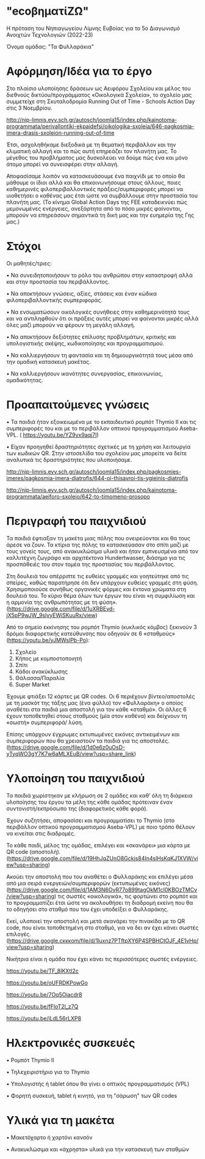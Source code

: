 # "ecoβηματίΖΩ"
Η πρόταση του Νηπιαγωγείου Λίμνης Ευβοίας για το 5ο Διαγωνισμό Ανοιχτών Τεχνολογιών (2022-23)

Όνομα ομάδας: "Τα Φυλλαράκια"
# Αφόρμηση/Ιδέα  για το έργο
Στο πλαίσιο υλοποίησης δράσεων ως Αειφόρου Σχολείου και μέλος του διεθνούς δικτύου/προγράμματος «Oικολογικά Σχολεία», το σχολείο μας συμμετείχε στη Σκυταλοδρομία Running Out of Time - Schools Action Day στις 3 Νοεμβρίου.

http://nip-limnis.eyv.sch.gr/autosch/joomla15/index.php/kainotoma-programmata/perivallontiki-ekpaidefsi/oikologika-sxoleia/646-pagkosmia-imera-drasis-sxoleion-running-out-of-time

Έτσι, ασχοληθήκαμε διεξοδικά με τη θεματική περιβάλλον και την κλιματική αλλαγή και το πώς αυτή επηρεάζει τον πλανήτη μας. Το μέγεθος του προβλήματος μας δυσκολεύει να δούμε πώς ένα και μόνο άτομο μπορεί να συνεισφέρει στην αλλαγή.

Αποφασίσαμε λοιπόν να κατασκευάσουμε ένα παιχνίδι με το οποίο θα μάθουμε οι ίδιοι αλλά και θα επικοινωνήσουμε στους άλλους, ποιες καθημερινές φιλοπεριβαλλοντικές πράξεις/συμπεριφορές μπορεί να υιοθετήσει ο καθένας μας έτσι ώστε να συμβάλλουμε στην προστασία του πλανήτη μας.
(Το κίνημα Global Action Days της FEE καταδεικνύει πώς μεμονωμένες ενέργειες, ανεξάρτητα από το πόσο μικρές φαίνονται, μπορούν να επηρεάσουν σημαντικά τη δική μας και την ευημερία της Γης μας.)

# Στόχοι
Οι μαθητές/τριες:

•	Να συνειδητοποιήσουν το ρόλο του ανθρώπου στην καταστροφή αλλά και στην προστασία του περιβάλλοντος.

•	Να αποκτήσουν  γνώσεις, αξίες, στάσεις και έναν κώδικα φιλοπεριβαλλοντικής συμπεριφοράς.

•	Να ενσωματώσουν οικολογικές συνήθειες στην καθημερινότητά τους και να αντιληφθούν ότι οι πράξεις αυτές μπορεί να φαίνονται μικρές αλλά όλες μαζί μπορούν να φέρουν τη μεγάλη αλλαγή.

•	Να αποκτήσουν δεξιότητες επίλυσης προβλημάτων, κριτικής και υπολογιστικής σκέψης, κωδικοποίησης και προγραμματισμού.

•	Να καλλιεργήσουν τη φαντασία και τη δημιουργικότητά τους μέσα από την ομαδική κατασκευή μακέτας.

•	Να καλλιεργήσουν ικανότητες συνεργασίας, επικοινωνίας, ομαδικότητας.
# Προαπαιτούμενες γνώσεις
•	Τα παιδιά ήταν εξοικειωμένα με το εκπαιδευτικό ρομπότ Thymio ΙΙ και τις συμπεριφορές του και με το περιβάλλον οπτικού προγραμματισμού Aseba-VPL.
( https://youtu.be/YZ9yx9aqj7I)

•	Είχαν προηγηθεί δραστηριότητες σχετικές με τη χρήση και λειτουργία των κωδικών QR. Στην ιστοσελίδα του σχολείου μας μπορείτε να δείτε αναλυτικά τις δραστηριότητες που υλοποιήσαμε.

http://nip-limnis.eyv.sch.gr/autosch/joomla15/index.php/pagkosmies-imeres/pagkosmia-imera-diatrofis/644-oi-thisavroi-tis-ygieinis-diatrofis

http://nip-limnis.eyv.sch.gr/autosch/joomla15/index.php/kainotoma-programmata/aeiforo-sxoleio/642-to-timomeno-prosopo

# Περιγραφή του παιχνιδιού
Τα παιδιά έφτιαξαν τη μακέτα μιας πόλης που ονειρεύονται και θα τους άρεσε να ζουν.
Τα κτίρια της πόλης τα κατασκεύασαν στο σπίτι μαζί με τους γονείς τους, από ανακυκλώσιμα υλικά και ήταν εμπνευσμένα από τον καλλιτέχνη ζωγράφο και αρχιτέκτονα Hundertwasser, διάσημο για τις προσπάθειές του στον τομέα της προστασίας του περιβάλλοντος.

Στη δουλειά του απέρριπτε τις ευθείες γραμμές και γοητεύτηκε από τις σπείρες, καθώς παρατήρησε ότι δεν υπάρχουν ευθείες γραμμές στη φύση. Χρησιμοποιούσε συνήθως οργανικές φόρμες και έντονα χρώματα στη δουλειά του. 
Το κύριο θέμα όλων των έργων του είναι «η συμφιλίωση και η αρμονία της ανθρωπότητας με τη φύση». 
(https://drive.google.com/file/d/1uXRBEvd-jX5pP9wJW_9slvyEWiSKuuRx/view)

Από το σημείο εκκίνησης του ρομπότ Thymio (κυκλικός κόμβος) ξεκινούν 3 δρόμοι διαφορετικής κατεύθυνσης που οδηγούν σε 6 «σταθμούς» (https://youtu.be/yJMWsIPb-Po): 
1.	Σχολείο
2.	Κήπος με κομποστοποιητή
3.	Σπίτι
4.	Κάδοι ανακύκλωσης
5.	Θάλασσα/Παραλία
6.	Super Market

Έχουμε φτιάξει 12 κάρτες με QR codes. Oι 6 περιέχουν βίντεο/αποστολές με τη μασκότ της τάξης μας (ένα φύλλο) τον «Φυλλαράκη» ο οποίος αναθέτει στα παιδιά μια αποστολή για τον κάθε «σταθμό». 
Οι άλλες 6 έχουν τοποθετηθεί στους σταθμούς (μία στον καθένα) και δείχνουν τη «σωστή» συμπεριφορά/ λύση.

Επίσης υπάρχουν έγχρωμες εκτυπωμένες εικόνες αντικειμένων και συμπεριφορών που θα χρειαστούν τα παιδιά για τις αποστολές. 
(https://drive.google.com/file/d/1d0e6z0uOsD-yTyqWO3gY7K7w6aMLXEuB/view?usp=share_link)

# Υλοποίηση του παιχνιδιού
Τα παιδιά χωρίστηκαν με κλήρωση σε 2 ομάδες και καθ’ όλη τη διάρκεια υλοποίησης του έργου τα μέλη της κάθε ομάδας πρότειναν έναν συντονιστή/εκπρόσωπο της (διαφορετικός κάθε φορά).

Έχουν συζητήσει, αποφασίσει και προγραμματίσει το Thymio (στο περιβάλλον οπτικού προγραμματισμού Aseba-VPL) με ποιο τρόπο θέλουν να κινείται στις διαδρομές. 

Το κάθε παιδί, μέλος της ομάδας, επιλέγει και «σκανάρει» μια κάρτα με QR code (αποστολή). 
(https://drive.google.com/file/d/19HhJqZUnO8Gckjs84In4slHsKqKJ1XVW/view?usp=sharing)

 Ακούει την αποστολή που του αναθέτει ο Φυλλαράκης και επιλέγει μέσα από μια σειρά ενεργειών/συμπεριφορών (εκτυπωμένες εικόνες) (https://drive.google.com/file/d/1AM3N6OvR77o899tagOkM1cI0KBOzTMCv/view?usp=sharing) τις σωστές «οικολογικά», τις φορτώνει στο ρομπότ και το προγραμματίζει έτσι ώστε να ακολουθήσει τη διαδρομή εκείνη που θα το οδηγήσει στο σταθμό που του έχει υποδείξει ο Φυλλαράκης.
 
 Εκεί, υλοποιεί την αποστολή και μετά σκανάρει την πινακίδα με το QR code, που είναι τοποθετημένη στο σταθμό, για να δει αν έχει κάνει σωστές επιλογές. (https://drive.google.cκκκom/file/d/1luxnz7PTftpXY6P4SPBHCtOJF_4E1vHp/view?usp=sharing)
 
Νικήτρια είναι η ομάδα που έχει κάνει τις περισσότερες σωστές ενέργειες.

https://youtu.be/TF_8IKXtI2c

https://youtu.be/oUFRDKPowGo

https://youtu.be/7Oq5Oiacdr8

https://youtu.be/fFloT2l_z7Q

https://youtu.be/iLdL56rLXP8

# Ηλεκτρονικές συσκευές
•	Ρομπότ Thymio ΙΙ

•	Τηλεχειριστήριο για το Thymio

•	Υπολογιστής ή tablet όπου θα γίνει ο οπτικός προγραμματισμός (VPL)

•	Φορητή συσκευή, tablet ή κινητό, για τη "σάρωση" των QR codes

# Υλικά για τη μακέτα
•	Μακετόχαρτο ή χαρτόνι κανσόν

•	Ανακυκλώσιμα και «άχρηστα» υλικά για την κατασκευή των σταθμών
